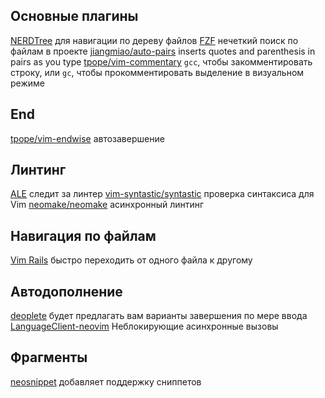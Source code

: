 ## Основные плагины
[NERDTree](https://github.com/scrooloose/nerdtree) для навигации по дереву файлов
[FZF](https://github.com/junegunn/fzf.vim) нечеткий поиск по файлам в проекте
[jiangmiao/auto-pairs](https://github.com/jiangmiao/auto-pairs) inserts quotes and parenthesis in pairs as you type
[tpope/vim-commentary](https://github.com/tpope/vim-commentary) ```gcc```, чтобы закомментировать строку, или ```gc```, чтобы прокомментировать выделение в визуальном режиме
## End
[tpope/vim-endwise](https://github.com/tpope/vim-endwise) автозавершение
## Линтинг
[ALE](https://github.com/dense-analysis/ale) следит за линтер
[vim-syntastic/syntastic](https://github.com/vim-syntastic/syntastic) проверка синтаксиса для Vim
[neomake/neomake](https://github.com/neomake/neomake) асинхронный линтинг
## Навигация по файлам
[Vim Rails](https://github.com/tpope/vim-rails) быстро переходить от одного файла к другому
## Автодополнение
[deoplete](https://github.com/Shougo/deoplete.nvim) будет предлагать вам варианты завершения по мере ввода
[LanguageClient-neovim](https://github.com/autozimu/LanguageClient-neovim) Неблокирующие асинхронные вызовы
## Фрагменты
[neosnippet](https://github.com/Shougo/neosnippet.vim) добавляет поддержку сниппетов
